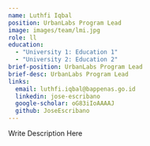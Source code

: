 ```yaml
---
name: Luthfi Iqbal
position: UrbanLabs Program Lead
image: images/team/lmi.jpg
role: ll
education: 
  - "University 1: Education 1"
  - "University 2: Education 2"
brief-position: UrbanLabs Program Lead
brief-desc: UrbanLabs Program Lead
links:
  email: luthfi.iqbal@bappenas.go.id
  linkedin: jose-escribano
  google-scholar: oG83iIoAAAAJ
  github: JoseEscribano
---
```


Write Description Here
